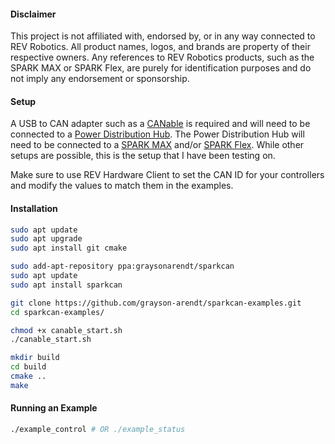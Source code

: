 #### Disclaimer
This project is not affiliated with, endorsed by, or in any way connected to REV Robotics. All product names, logos, and brands are property of their respective owners. Any references to REV Robotics products, such as the SPARK MAX or SPARK Flex, are purely for identification purposes and do not imply any endorsement or sponsorship.

#### Setup
A USB to CAN adapter such as a [CANable](https://canable.io/) is required and will need to be connected to a [Power Distribution Hub](https://www.revrobotics.com/rev-11-1850/). The Power Distribution Hub will need to be connected to a [SPARK MAX](https://www.revrobotics.com/rev-11-2158/) and/or [SPARK Flex](https://www.revrobotics.com/rev-11-2159/). While other setups are possible, this is the setup that I have been testing on.

Make sure to use REV Hardware Client to set the CAN ID for your controllers and modify the values to match them in the examples.

#### Installation
```bash
sudo apt update
sudo apt upgrade
sudo apt install git cmake

sudo add-apt-repository ppa:graysonarendt/sparkcan
sudo apt update
sudo apt install sparkcan

git clone https://github.com/grayson-arendt/sparkcan-examples.git
cd sparkcan-examples/

chmod +x canable_start.sh
./canable_start.sh

mkdir build
cd build
cmake ..
make
```

#### Running an Example

```bash
./example_control # OR ./example_status
```
